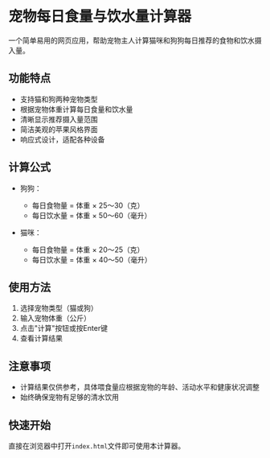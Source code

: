 # 宠物每日食量与饮水量计算器

一个简单易用的网页应用，帮助宠物主人计算猫咪和狗狗每日推荐的食物和饮水摄入量。

## 功能特点

- 支持猫和狗两种宠物类型
- 根据宠物体重计算每日食量和饮水量
- 清晰显示推荐摄入量范围
- 简洁美观的苹果风格界面
- 响应式设计，适配各种设备

## 计算公式

- 狗狗：
  - 每日食物量 = 体重 × 25～30（克）
  - 每日饮水量 = 体重 × 50～60（毫升）

- 猫咪：
  - 每日食物量 = 体重 × 20～25（克）
  - 每日饮水量 = 体重 × 40～50（毫升）

## 使用方法

1. 选择宠物类型（猫或狗）
2. 输入宠物体重（公斤）
3. 点击"计算"按钮或按Enter键
4. 查看计算结果

## 注意事项

- 计算结果仅供参考，具体喂食量应根据宠物的年龄、活动水平和健康状况调整
- 始终确保宠物有足够的清水饮用

## 快速开始

直接在浏览器中打开`index.html`文件即可使用本计算器。 